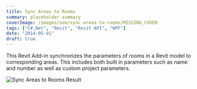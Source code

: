```yaml
---
title: Sync Areas to Rooms
summary: placeholder summary
coverImage: /images/som/sync-areas-to-rooms/MISSING_COVER
tags: ["C#.Net", "Revit", "Revit API", "WPF"]
date: "2014-05-01"
draft: true
---
```


This Revit Add-in synchronizes the parameters of rooms in a Revit model to corresponding areas. This includes both built in parameters such as name and number as well as custom project parameters.

![Sync Areas to Rooms Result](http://www.ericanastas.com/wp-content/uploads/2014/05/Sync-Areas-to-Rooms-Result.png)
